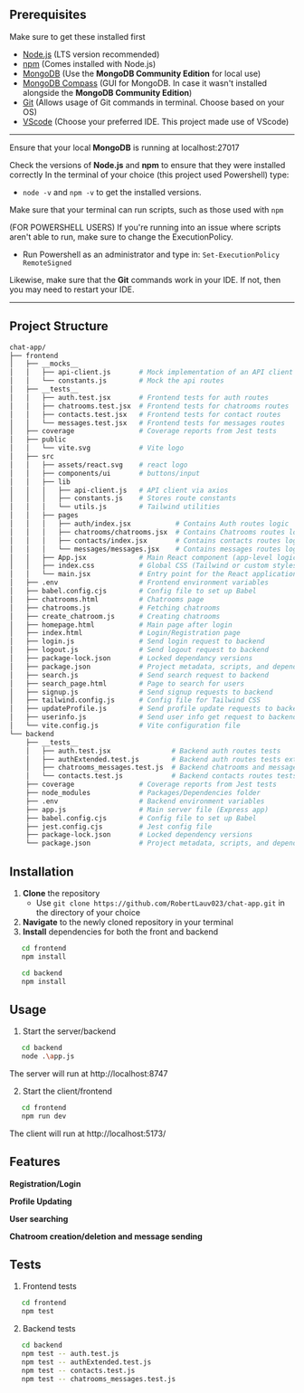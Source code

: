 ## Prerequisites
Make sure to get these installed first

- [Node.js](https://nodejs.org/en) (LTS version recommended)
- [npm](https://www.npmjs.com/) (Comes installed with Node.js)
- [MongoDB](https://www.mongodb.com/try/download/community) (Use the **MongoDB Community Edition** for local use)
- [MongoDB Compass](https://www.mongodb.com/products/tools/compass) (GUI for MongoDB. In case it wasn't installed alongside the **MongoDB Community Edition**)
- [Git](https://git-scm.com/downloads) (Allows usage of Git commands in terminal. Choose based on your OS)
- [VScode](https://code.visualstudio.com/download) (Choose your preferred IDE. This project made use of VScode)

-------------------------------
Ensure that your local **MongoDB** is running at localhost:27017

Check the versions of **Node.js** and **npm** to ensure that they were installed correctly
In the terminal of your choice (this project used Powershell) type:
 - `node -v` and `npm -v` to get the installed versions.

Make sure that your terminal can run scripts, such as those used with `npm`

(FOR POWERSHELL USERS) If you're running into an issue where scripts aren't able to run, make sure to change the ExecutionPolicy.
- Run Powershell as an administrator and type in: `Set-ExecutionPolicy RemoteSigned`
  
Likewise, make sure that the **Git** commands work in your IDE. If not, then you may need to restart your IDE.

-------------------------------
## Project Structure
```bash
chat-app/
├── frontend
│   ├── __mocks__
│   │   ├── api-client.js       # Mock implementation of an API client
│   │   └── constants.js        # Mock the api routes
│   ├── __tests__
│   │   ├── auth.test.jsx       # Frontend tests for auth routes
│   │   ├── chatrooms.test.jsx  # Frontend tests for chatrooms routes
│   │   ├── contacts.test.jsx   # Frontend tests for contact routes
│   │   └── messages.test.jsx   # Frontend tests for messages routes
│   ├── coverage                # Coverage reports from Jest tests
│   ├── public
│   │   └── vite.svg            # Vite logo
│   ├── src
│   │   ├── assets/react.svg    # react logo
│   │   ├── components/ui       # buttons/input
│   │   ├── lib
│   │   │   ├── api-client.js   # API client via axios
│   │   │   ├── constants.js    # Stores route constants
│   │   │   └── utils.js        # Tailwind utilities
│   │   ├── pages
│   │   │   ├── auth/index.jsx           # Contains Auth routes logic
│   │   │   ├── chatrooms/chatrooms.jsx  # Contains Chatrooms routes logic
│   │   │   ├── contacts/index.jsx       # Contains contacts routes logic
│   │   │   └── messages/messages.jsx    # Contains messages routes logic            
│   │   ├── App.jsx             # Main React component (app-level logic)
│   │   ├── index.css           # Global CSS (Tailwind or custom styles)
│   │   └── main.jsx            # Entry point for the React application
│   ├── .env                    # Frontend environment variables
│   ├── babel.config.cjs        # Config file to set up Babel
│   ├── chatrooms.html          # Chatrooms page
│   ├── chatrooms.js            # Fetching chatrooms
│   ├── create_chatroom.js      # Creating chatrooms
│   ├── homepage.html           # Main page after login
│   ├── index.html              # Login/Registration page
│   ├── login.js                # Send login request to backend
│   ├── logout.js               # Send logout request to backend
│   ├── package-lock.json       # Locked dependancy versions
│   ├── package.json            # Project metadata, scripts, and dependencies
│   ├── search.js               # Send search request to backend
│   ├── search_page.html        # Page to search for users
│   ├── signup.js               # Send signup requests to backend
│   ├── tailwind.config.js      # Config file for Tailwind CSS
│   ├── updateProfile.js        # Send profile update requests to backend
│   ├── userinfo.js             # Send user info get request to backend
│   └── vite.config.js          # Vite configuration file
└── backend
    ├── __tests__
    │   ├── auth.test.jsx               # Backend auth routes tests
    │   ├── authExtended.test.js        # Backend auth routes tests extended
    │   ├── chatrooms_messages.test.js  # Backend chatrooms and messages routes tests
    │   └── contacts.test.js            # Backend contacts routes tests
    ├── coverage                # Coverage reports from Jest tests
    ├── node_modules            # Packages/Dependencies folder
    ├── .env                    # Backend environment variables
    ├── app.js                  # Main server file (Express app)
    ├── babel.config.cjs        # Config file to set up Babel
    ├── jest.config.cjs         # Jest config file
    ├── package-lock.json       # Locked dependency versions
    └── package.json            # Project metadata, scripts, and dependencies
```

## Installation

1. **Clone** the repository
   - Use `git clone https://github.com/RobertLauv023/chat-app.git` in the directory of your choice
2. **Navigate** to the newly cloned repository in your terminal
3. **Install** dependencies for both the front and backend

```bash
   cd frontend
   npm install
```
```bash
   cd backend
   npm install
```

## Usage

1. Start the server/backend
```bash
   cd backend
   node .\app.js
```
The server will run at http://localhost:8747

2. Start the client/frontend
```bash
   cd frontend
   npm run dev
```
The client will run at http://localhost:5173/

## Features
**Registration/Login**

**Profile Updating**

**User searching**

**Chatroom creation/deletion and message sending**

## Tests
1. Frontend tests
```bash
   cd frontend
   npm test
```

2. Backend tests
```bash
   cd backend
   npm test -- auth.test.js
   npm test -- authExtended.test.js
   npm test -- contacts.test.js
   npm test -- chatrooms_messages.test.js
```
  
